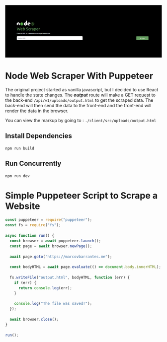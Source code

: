 <img src="./node-web-scraper.png"/>

# Node Web Scraper With Puppeteer

The original project started as vanilla javascript, but I decided to use React to handle the state changes. The **_output_** route will make a GET request to the back-end `/api/v1/uploads/output.html` to get the scraped data. The back-end will then send the data to the front-end and the front-end will render the data in the browser.

You can view the markup by going to : `./client/src/uploads/output.html`

## Install Dependencies

`npm run build`

## Run Concurrently

`npm run dev`

# Simple Puppeteer Script to Scrape a Website

```javascript
const puppeteer = require("puppeteer");
const fs = require("fs");

async function run() {
  const browser = await puppeteer.launch();
  const page = await browser.newPage();

  await page.goto("https://marcovbarrantes.me");

  const bodyHTML = await page.evaluate(() => document.body.innerHTML);

  fs.writeFile("output.html", bodyHTML, function (err) {
    if (err) {
      return console.log(err);
    }

    console.log("The file was saved!");
  });

  await browser.close();
}

run();
```

